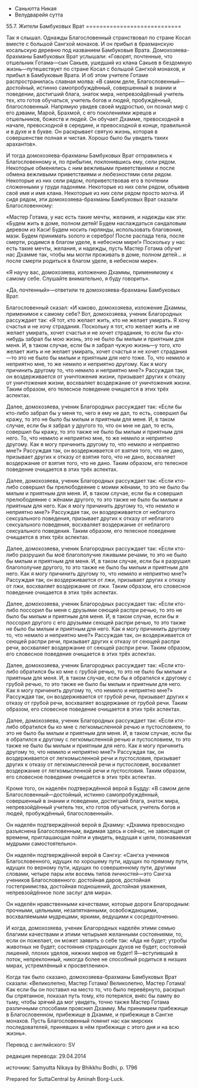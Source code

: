 









* Саньютта Никая
* Велудварейя сутта


55\.7\. Жители Бамбуковых Врат
\=\=\=\=\=\=\=\=\=\=\=\=\=\=\=\=\=\=\=\=\=\=\=\=\=\=\=\=



Так я слышал\. Однажды Благословенный странствовал по стране Косал вместе с большой Сангхой монахов\. И он прибыл в брахманскую косальскую деревню под названием Бамбуковые Врата\. Домохозяева\-брахманы Бамбуковых Врат услышали: «Говорят, почтенные, что отшельник Готама—сын Сакьев, ушедший из клана Сакьев в бездомную жизнь—путешествует по стране Косал с большой Сангхой монахов, и прибыл в Бамбуковые Врата\. И об этом учителе Готаме распространилась славная молва: «В самом деле, Благословенный—достойный, истинно самопробуждённый, совершенный в знании и поведении, достигший блага, знаток мира, непревзойдённый учитель тех, кто готов обучаться, учитель богов и людей, пробуждённый, благословенный\. Напрямую увидев своей мудростью, он познал мир с его дэвами, Марой, Брахмой, с его поколениями жрецов и отшельников, божеств и людей\. Он обучает Дхамме, превосходной в начале, превосходной в середине, и превосходной в конце, правильной и в духе и в букве\. Он раскрывает святую жизнь, которая в совершенстве полная и чистая\. Хорошо было бы увидеть таких арахантов»\.


И тогда домохозяева\-брахманы Бамбуковых Врат отправились к Благословенному и, по прибытии, поклонившись ему, сели рядом\. Некоторые обменялись с ним вежливыми приветствиями и после обмена вежливыми приветствиями и любезностями сели рядом\. Некоторые из них сели рядом, поприветствовав его в почтении сложенными у груди ладонями\. Некоторые из них сели рядом, объявив своё имя и имя клана\. Некоторые из них сели рядом просто молча\. И сидя рядом, эти домохозяева\-брахманы Бамбуковых Врат сказали Благословенному:


«Мастер Готама, у нас есть такие мечты, желания, и надежды как эти: «Будем жить в доме, полном детей\! Будем наслаждаться сандаловым деревом из Каси\! Будем носить гирлянды, использовать благовония, мази\. Будем принимать золото и серебро\! После распада тела, после смерти, родимся в благом уделе, в небесном мире\!» Поскольку у нас есть такие мечты, желания, и надежды, пусть Мастер Готама обучит нас Дхамме так, чтобы мы могли проживать в доме, полном детей… и после смерти родиться в благом уделе, в небесном мире»\.


«Я научу вас, домохозяева, изложению Дхаммы, применимому к самому себе\. Слушайте внимательно, я буду говорить»\.


«Да, почтенный»—ответили те домохозяева\-брахманы Бамбуковых Врат\.


Благословенный сказал: «И каково, домохозяева, изложение Дхаммы, применимое к самому себе? Вот, домохозяева, ученик Благородных рассуждает так: «Я тот, кто желает жить, кто не желает умирать\. Я хочу счастья и не хочу страдания\. Поскольку я тот, кто желает жить и не желает умирать, хочет счастья и не хочет страдания, то если бы кто\-нибудь забрал бы мою жизнь, это не было бы милым и приятным для меня\. И, в таком случае, если бы я забрал чужую жизнь—у того, кто желает жить и не желает умирать, хочет счастья и не хочет страдания—то это не было бы милым и приятным для него тоже\. То, что немило и неприятно мне, то же немило и неприятно другому\. Как я могу причинить другому то, что немило и неприятно мне?» Рассуждая так, он воздерживается от уничтожения жизни, призывает других к отказу от уничтожения жизни, восхваляет воздержание от уничтожения жизни\. Таким образом, его телесное поведение очищается в этих трёх аспектах\.


Далее, домохозяева, ученик Благородных рассуждает так: «Если бы кто\-либо забрал бы у меня то, чего я ему не дал, то есть, совершил бы кражу, то это не было бы милым и приятным для меня\. И, в таком случае, если бы я забрал у другого то, что он мне не дал, то есть, совершил бы кражу, то это также не было бы милым и приятным для него\. То, что немило и неприятно мне, то же немило и неприятно другому\. Как я могу причинить другому то, что немило и неприятно мне?» Рассуждая так, он воздерживается от взятия того, что не дано, призывает других к отказу от взятия того, что не дано, восхваляет воздержание от взятия того, что не дано\. Таким образом, его телесное поведение очищается в этих трёх аспектах\.


Далее, домохозяева, ученик Благородных рассуждает так: «Если кто\-либо совершил бы прелюбодеяние с моими жёнами, то это не было бы милым и приятным для меня\. И, в таком случае, если бы я совершил прелюбодеяние с жёнами другого, то это также не было бы милым и приятным для него\. Как я могу причинить другому то, что немило и неприятно мне?» Рассуждая так, он воздерживается от неблагого сексуального поведения, призывает других к отказу от неблагого сексуального поведения, восхваляет воздержание от неблагого сексуального поведения\. Таким образом, его телесное поведение очищается в этих трёх аспектах\.


Далее, домохозяева, ученик Благородных рассуждает так: «Если кто\-либо разрушил бы моё благополучие лживыми речами, то это не было бы милым и приятным для меня\. И, в таком случае, если бы я разрушил благополучие другого, то это также не было бы милым и приятным для него\. Как я могу причинить другому то, что немило и неприятно мне?» Рассуждая так, он воздерживается от лжи, призывает других к отказу от лжи, восхваляет воздержание от лжи\. Таким образом, его словесное поведение очищается в этих трёх аспектах\.


Далее, домохозяева, ученик Благородных рассуждает так: «Если кто\-либо поссорил бы меня с друзьями сеющей распри речью, то это не было бы милым и приятным для меня\. И, в таком случае, если бы я поссорил другого с его друзьями сеющей распри речью, то это также не было бы милым и приятным для него\. Как я могу причинить другому то, что немило и неприятно мне?» Рассуждая так, он воздерживается от сеющей распри речи, призывает других к отказу от сеющей распри речи, восхваляет воздержание от сеющей распри речи\. Таким образом, его словесное поведение очищается в этих трёх аспектах\.


Далее, домохозяева, ученик Благородных рассуждает так: «Если кто\-либо обратился бы ко мне c грубой речью, то это не было бы милым и приятным для меня\. И, в таком случае, если бы я обратился к другому c грубой речью, то это также не было бы милым и приятным для него\. Как я могу причинить другому то, что немило и неприятно мне?» Рассуждая так, он воздерживается от грубой речи, призывает других к отказу от грубой речи, восхваляет воздержание от грубой речи\. Таким образом, его словесное поведение очищается в этих трёх аспектах\.


Далее, домохозяева, ученик Благородных рассуждает так: «Если кто\-либо обратился бы ко мне с легкомысленной речью и пустословием, то это не было бы милым и приятным для меня\. И, в таком случае, если бы я обратился к другому с легкомысленной речью и пустословием, то это также не было бы милым и приятным для него\. Как я могу причинить другому то, что немило и неприятно мне?» Рассуждая так, он воздерживается от легкомысленной речи и пустословия, призывает других к отказу от легкомысленной речи и пустословия, восхваляет воздержание от легкомысленной речи и пустословия\. Таким образом, его словесное поведение очищается в этих трёх аспектах\.


Кроме того, он наделён подтверждённой верой в Будду: «В самом деле Благословенный—достойный, истинно самопробуждённый, совершенный в знании и поведении, достигший блага, знаток мира, непревзойдённый учитель тех, кто готов обучаться, учитель богов и людей, пробуждённый, благословенный»\.


Он наделён подтверждённой верой в Дхамму: «Дхамма превосходно разъяснена Благословенным, видимая здесь и сейчас, не зависящая от времени, приглашающая пойти и увидеть, ведущая к цели, познаваемая мудрыми самостоятельно»\.


Он наделён подтверждённой верой в Сангху: «Сангха учеников Благословенного, идущих по хорошему пути, идущих по прямому пути, идущих по верному пути, идущих по совершенному пути, другими словами, четыре пары или восемь типов личностей—это Сангха учеников Благословенного: достойная даров, достойная гостеприимства, достойная подношений, достойная уважения, непревзойдённое поле заслуг для мира»\.


Он наделён нравственными качествами, которые дороги Благородным: прочными, цельными, незапятнанными, освобождающими, восхваляемыми мудрецами, яркими, ведущими к сосредоточению\.


И когда, домохозяева, ученик Благородных наделён этими семью благими качествами и этими четырьмя желанными состояниями, то, если он пожелает, он может заявить о себе так: «Ада не будет; утробы животных не будет; состояния страдающих духов не будет; состояний лишений, плохих уделов, нижних миров не будет\! Я—вступивший в поток, непреклонный, никогда более не способный родиться в низших мирах, устремлённый к просветлению»\.


Когда так было сказано, домохозяева\-брахманы Бамбуковых Врат сказали: «Великолепно, Мастер Готама\! Великолепно, Мастер Готама\! Как если бы он поставил на место то, что было перевёрнуто, раскрыл бы спрятанное, показал путь тому, кто потерялся, внёс бы лампу во тьму, чтобы зрячий да мог увидеть, точно также Мастер Готама различными способами прояснил Дхамму\. Мы принимаем прибежище в Благословенном, прибежище в Дхамме, и прибежище в Сангхе монахов\. Пусть Благословенный помнит нас как мирских последователей, принявших в нём прибежище с этого дня и на всю жизнь»\.



Перевод с английского: SV


редакция перевода: 29\.04\.2014


источник: Samyutta Nikaya by Bhikkhu Bodhi, p\. 1796


Prepared for SuttaCentral by Aminah Borg\-Luck\.






